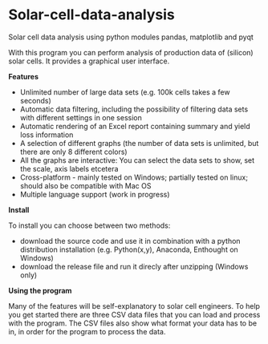 Solar-cell-data-analysis
========================

Solar cell data analysis using python modules pandas, matplotlib and pyqt

With this program you can perform analysis of production data of (silicon) solar cells. It provides a graphical user interface.

<b>Features</b>

- Unlimited number of large data sets (e.g. 100k cells takes a few seconds)
- Automatic data filtering, including the possibility of filtering data sets with different settings in one session
- Automatic rendering of an Excel report containing summary and yield loss information
- A selection of different graphs (the number of data sets is unlimited, but there are only 8 different colors)
- All the graphs are interactive: You can select the data sets to show, set the scale, axis labels etcetera
- Cross-platform - mainly tested on Windows; partially tested on linux; should also be compatible with Mac OS
- Multiple language support (work in progress)

<b>Install</b>

To install you can choose between two methods:
- download the source code and use it in combination with a python distribution installation (e.g. Python(x,y), Anaconda, Enthought on Windows)
- download the release file and run it direcly after unzipping (Windows only)

<b>Using the program</b>

Many of the features will be self-explanatory to solar cell engineers. To help you get started there are three CSV data files that you can load and process with the program. The CSV files also show what format your data has to be in, in order for the program to process the data.
